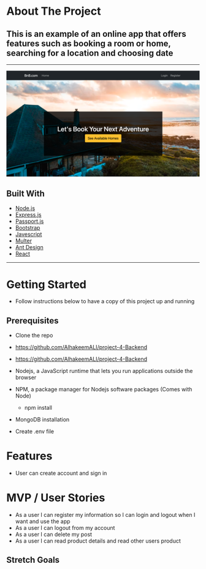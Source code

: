 # About The Project

## This is an example of an online app that offers features such as booking a room or home, searching for a location and choosing date

---

![home](./pic/home.png)

## Built With

- [Node.js](https://nodejs.org/en/)
- [Express.js](https://expressjs.com/)
- [Passport.js](https://www.passportjs.org/)
- [Bootstrap](https://getbootstrap.com/)
- [Javescript](https://www.javascript.com/)
- [Multer](https://www.npmjs.com/package/multer)
- [Ant Design](https://ant.design/)
- [React](https://reactjs.org/)

---

# Getting Started

- Follow instructions below to have a copy of this project up and running

## Prerequisites

- Clone the repo

- https://github.com/AlhakeemALI/project-4-Backend
- https://github.com/AlhakeemALI/project-4-Backend

- Nodejs, a JavaScript runtime that lets you run applications outside the browser
- NPM, a package manager for Nodejs software packages
  (Comes with Node)
  - npm install
- MongoDB installation
- Create .env file

# Features

- User can create account and sign in

# MVP / User Stories

- As a user I can register my information so I can login and logout when I want and use the app
- As a user I can logout from my account
- As a user I can delete my post
- As a user I can read product details and read other users product

## Stretch Goals
